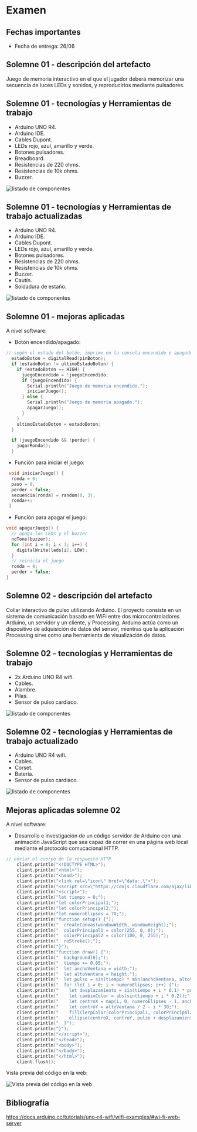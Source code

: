 # Examen

## Fechas importantes

- Fecha de entrega: 26/06

## Solemne 01 - descripción del artefacto

Juego de memoria interactivo en el que el jugador deberá memorizar una secuencia de luces LEDs y sonidos, y reproducirlos mediante pulsadores.

## Solemne 01 - tecnologías y Herramientas de trabajo

- Arduino UNO R4.
- Arduino IDE.
- Cables Dupont.
- LEDs rojo, azul, amarillo y verde.
- Botones pulsadores.
- Breadboard.
- Resistencias de 220 ohms.
- Resistencias de 10k ohms.
- Buzzer.

![listado de componentes](./assets/solemne01.PNG)

## Solemne 01 - tecnologías y Herramientas de trabajo **actualizadas**

- Arduino UNO R4.
- Arduino IDE.
- Cables Dupont.
- LEDs rojo, azul, amarillo y verde.
- Botones pulsadores.
- Resistencias de 220 ohms.
- Resistencias de 10k ohms.
- Buzzer.
- Cautín.
- Soldadura de estaño.

![listado de componentes](./assets/solemne01_act.jpg)

## Solemne 01 - mejoras aplicadas

A nivel software:

- Botón encendido/apagado:

```cpp
// según el estado del botón, imprime en la consola encendido o apagado
  estadoBoton = digitalRead(pinBoton);
  if (estadoBoton != ultimoEstadoBoton) {
    if (estadoBoton == HIGH) {
      juegoEncendido = !juegoEncendido;
      if (juegoEncendido) {
        Serial.println("Juego de memoria encendido.");
        iniciarJuego();
      } else {
        Serial.println("Juego de memoria apagado.");
        apagarJuego();
      }
    }
    ultimoEstadoBoton = estadoBoton;
  }

  if (juegoEncendido && !perder) {
    jugarRonda();
  }
```

- Función para iniciar el juego:

``` cpp
 void iniciarJuego() {
  ronda = 0;
  paso = 0;
  perder = false;
  secuencia[ronda] = random(0, 3);
  ronda++;
 }
```

- Función para apagar el juego:

```cpp
void apagarJuego() {
  // apaga los LEDs y el buzzer
  noTone(buzzer);
  for (int i = 0; i < 3; i++) {
    digitalWrite(leds[i], LOW);
  }
  // reinicia el juego
  ronda = 0;
  perder = false;
}
```

## Solemne 02 - descripción del artefacto

Collar interactivo de pulso utilizando Arduino. El proyecto consiste en un sistema de comunicación basado en WiFi entre dos microcontroladores Arduino, un servidor y un cliente, y Processing. Arduino actúa como un dispositivo de adquisición de datos del sensor, mientras que la aplicación Processing sirve como una herramienta de visualización de datos.

## Solemne 02 - tecnologías y Herramientas de trabajo

- 2x Arduino UNO R4 wifi.
- Cables.
- Alambre.
- Pilas.
- Sensor de pulso cardiaco.

![listado de componentes](./assets/solemne02.JPG)

## Solemne 02 - tecnologías y Herramientas de trabajo **actualizado**

- Arduino UNO R4 wifi.
- Cables.
- Corset.
- Batería.
- Sensor de pulso cardiaco.

![listado de componentes](./assets/solemne02.JPG)

## Mejoras aplicadas solemne 02

A nivel software:

- Desarrollo e investigación de un código servidor de Arduino con una animación JavaScript que sea capaz de correr en una página web local mediante el protocolo comucacional HTTP.

```cpp
// enviar el cuerpo de la respuesta HTTP
    client.println("<!DOCTYPE HTML>");
    client.println("<html>");
    client.println("<head>");
    client.println("<link rel=\"icon\" href=\"data:,\">");
    client.println("<script src=\"https://cdnjs.cloudflare.com/ajax/libs/p5.js/1.4.0/p5.js\"></script>");
    client.println("<script>");
    client.println("let tiempo = 0;");
    client.println("let colorPrincipal1;");
    client.println("let colorPrincipal2;");
    client.println("let numeroElipses = 70;");
    client.println("function setup() {");
    client.println("  createCanvas(windowWidth, windowHeight);");
    client.println("  colorPrincipal1 = color(255, 0, 0);");
    client.println("  colorPrincipal2 = color(100, 0, 255);");
    client.println("  noStroke();");
    client.println("}");
    client.println("function draw() {");
    client.println("  background(0);");
    client.println("  tiempo += 0.05;");
    client.println("  let anchoVentana = width;");
    client.println("  let altoVentana = height;");
    client.println("  let pulso = sin(tiempo) * min(anchoVentana, altoVentana) / 1.5;");
    client.println("  for (let i = 0; i < numeroElipses; i++) {");
    client.println("    let desplazamiento = sin(tiempo + i * 0.1) * pulso;");
    client.println("    let cambioColor = abs(sin(tiempo + i * 0.2));");
    client.println("    let centroX = map(i, 0, numeroElipses - 1, anchoVentana / 2, 4 * anchoVentana / 2);");
    client.println("    let centroY = altoVentana / 2 - i * 30;");
    client.println("    fill(lerpColor(colorPrincipal1, colorPrincipal2, cambioColor));");
    client.println("    ellipse(centroX, centroY, pulso + desplazamiento, pulso + desplazamiento);");
    client.println("  }");
    client.println("}");
    client.println("</script>");
    client.println("</head>");
    client.println("<body>");
    client.println("</body>");
    client.println("</html>");
    client.flush();
```

Vista previa del código en la web:

![Vista previa del código en la web](./assets/jsWeb.gif)

## Bibliografía

<https://docs.arduino.cc/tutorials/uno-r4-wifi/wifi-examples/#wi-fi-web-server>
